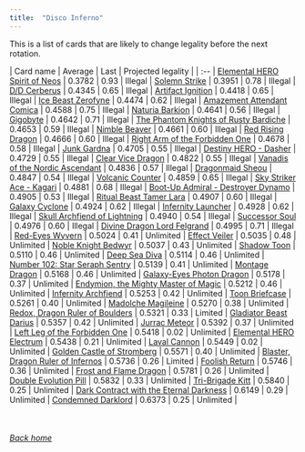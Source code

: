 ```yaml
---
title:  "Disco Inferno"
---
```


This is a list of cards that are likely to change legality before the next rotation.

| Card name | Average | Last | Projected legality |
| :-- |
[Elemental HERO Spirit of Neos](https://db.ygoprodeck.com/card/?search=Elemental%20HERO%20Spirit%20of%20Neos) | 0.3782 | 0.93 | Illegal |
[Solemn Strike](https://db.ygoprodeck.com/card/?search=Solemn%20Strike) | 0.3951 | 0.78 | Illegal |
[D/D Cerberus](https://db.ygoprodeck.com/card/?search=D/D%20Cerberus) | 0.4345 | 0.65 | Illegal |
[Artifact Ignition](https://db.ygoprodeck.com/card/?search=Artifact%20Ignition) | 0.4418 | 0.65 | Illegal |
[Ice Beast Zerofyne](https://db.ygoprodeck.com/card/?search=Ice%20Beast%20Zerofyne) | 0.4474 | 0.62 | Illegal |
[Amazement Attendant Comica](https://db.ygoprodeck.com/card/?search=Amazement%20Attendant%20Comica) | 0.4588 | 0.75 | Illegal |
[Naturia Barkion](https://db.ygoprodeck.com/card/?search=Naturia%20Barkion) | 0.4641 | 0.56 | Illegal |
[Gigobyte](https://db.ygoprodeck.com/card/?search=Gigobyte) | 0.4642 | 0.71 | Illegal |
[The Phantom Knights of Rusty Bardiche](https://db.ygoprodeck.com/card/?search=The%20Phantom%20Knights%20of%20Rusty%20Bardiche) | 0.4653 | 0.59 | Illegal |
[Nimble Beaver](https://db.ygoprodeck.com/card/?search=Nimble%20Beaver) | 0.4661 | 0.60 | Illegal |
[Red Rising Dragon](https://db.ygoprodeck.com/card/?search=Red%20Rising%20Dragon) | 0.4666 | 0.60 | Illegal |
[Right Arm of the Forbidden One](https://db.ygoprodeck.com/card/?search=Right%20Arm%20of%20the%20Forbidden%20One) | 0.4678 | 0.58 | Illegal |
[Junk Gardna](https://db.ygoprodeck.com/card/?search=Junk%20Gardna) | 0.4705 | 0.55 | Illegal |
[Destiny HERO - Dasher](https://db.ygoprodeck.com/card/?search=Destiny%20HERO%20-%20Dasher) | 0.4729 | 0.55 | Illegal |
[Clear Vice Dragon](https://db.ygoprodeck.com/card/?search=Clear%20Vice%20Dragon) | 0.4822 | 0.55 | Illegal |
[Vanadis of the Nordic Ascendant](https://db.ygoprodeck.com/card/?search=Vanadis%20of%20the%20Nordic%20Ascendant) | 0.4836 | 0.57 | Illegal |
[Dragonmaid Sheou](https://db.ygoprodeck.com/card/?search=Dragonmaid%20Sheou) | 0.4847 | 0.54 | Illegal |
[Volcanic Counter](https://db.ygoprodeck.com/card/?search=Volcanic%20Counter) | 0.4859 | 0.65 | Illegal |
[Sky Striker Ace - Kagari](https://db.ygoprodeck.com/card/?search=Sky%20Striker%20Ace%20-%20Kagari) | 0.4881 | 0.68 | Illegal |
[Boot-Up Admiral - Destroyer Dynamo](https://db.ygoprodeck.com/card/?search=Boot-Up%20Admiral%20-%20Destroyer%20Dynamo) | 0.4905 | 0.53 | Illegal |
[Ritual Beast Tamer Lara](https://db.ygoprodeck.com/card/?search=Ritual%20Beast%20Tamer%20Lara) | 0.4907 | 0.60 | Illegal |
[Galaxy Cyclone](https://db.ygoprodeck.com/card/?search=Galaxy%20Cyclone) | 0.4924 | 0.62 | Illegal |
[Infernity Launcher](https://db.ygoprodeck.com/card/?search=Infernity%20Launcher) | 0.4928 | 0.62 | Illegal |
[Skull Archfiend of Lightning](https://db.ygoprodeck.com/card/?search=Skull%20Archfiend%20of%20Lightning) | 0.4940 | 0.54 | Illegal |
[Successor Soul](https://db.ygoprodeck.com/card/?search=Successor%20Soul) | 0.4976 | 0.60 | Illegal |
[Divine Dragon Lord Felgrand](https://db.ygoprodeck.com/card/?search=Divine%20Dragon%20Lord%20Felgrand) | 0.4995 | 0.71 | Illegal |
[Red-Eyes Wyvern](https://db.ygoprodeck.com/card/?search=Red-Eyes%20Wyvern) | 0.5024 | 0.41 | Unlimited |
[Effect Veiler](https://db.ygoprodeck.com/card/?search=Effect%20Veiler) | 0.5035 | 0.48 | Unlimited |
[Noble Knight Bedwyr](https://db.ygoprodeck.com/card/?search=Noble%20Knight%20Bedwyr) | 0.5037 | 0.43 | Unlimited |
[Shadow Toon](https://db.ygoprodeck.com/card/?search=Shadow%20Toon) | 0.5110 | 0.46 | Unlimited |
[Deep Sea Diva](https://db.ygoprodeck.com/card/?search=Deep%20Sea%20Diva) | 0.5114 | 0.46 | Unlimited |
[Number 102: Star Seraph Sentry](https://db.ygoprodeck.com/card/?search=Number%20102:%20Star%20Seraph%20Sentry) | 0.5139 | 0.41 | Unlimited |
[Montage Dragon](https://db.ygoprodeck.com/card/?search=Montage%20Dragon) | 0.5168 | 0.46 | Unlimited |
[Galaxy-Eyes Photon Dragon](https://db.ygoprodeck.com/card/?search=Galaxy-Eyes%20Photon%20Dragon) | 0.5178 | 0.37 | Unlimited |
[Endymion, the Mighty Master of Magic](https://db.ygoprodeck.com/card/?search=Endymion,%20the%20Mighty%20Master%20of%20Magic) | 0.5212 | 0.46 | Unlimited |
[Infernity Archfiend](https://db.ygoprodeck.com/card/?search=Infernity%20Archfiend) | 0.5253 | 0.42 | Unlimited |
[Toon Briefcase](https://db.ygoprodeck.com/card/?search=Toon%20Briefcase) | 0.5261 | 0.40 | Unlimited |
[Madolche Magileine](https://db.ygoprodeck.com/card/?search=Madolche%20Magileine) | 0.5270 | 0.38 | Unlimited |
[Redox, Dragon Ruler of Boulders](https://db.ygoprodeck.com/card/?search=Redox,%20Dragon%20Ruler%20of%20Boulders) | 0.5321 | 0.33 | Limited |
[Gladiator Beast Darius](https://db.ygoprodeck.com/card/?search=Gladiator%20Beast%20Darius) | 0.5357 | 0.42 | Unlimited |
[Jurrac Meteor](https://db.ygoprodeck.com/card/?search=Jurrac%20Meteor) | 0.5392 | 0.37 | Unlimited |
[Left Leg of the Forbidden One](https://db.ygoprodeck.com/card/?search=Left%20Leg%20of%20the%20Forbidden%20One) | 0.5418 | 0.02 | Unlimited |
[Elemental HERO Electrum](https://db.ygoprodeck.com/card/?search=Elemental%20HERO%20Electrum) | 0.5438 | 0.21 | Unlimited |
[Laval Cannon](https://db.ygoprodeck.com/card/?search=Laval%20Cannon) | 0.5449 | 0.02 | Unlimited |
[Golden Castle of Stromberg](https://db.ygoprodeck.com/card/?search=Golden%20Castle%20of%20Stromberg) | 0.5571 | 0.40 | Unlimited |
[Blaster, Dragon Ruler of Infernos](https://db.ygoprodeck.com/card/?search=Blaster,%20Dragon%20Ruler%20of%20Infernos) | 0.5736 | 0.26 | Limited |
[Foolish Return](https://db.ygoprodeck.com/card/?search=Foolish%20Return) | 0.5746 | 0.36 | Unlimited |
[Frost and Flame Dragon](https://db.ygoprodeck.com/card/?search=Frost%20and%20Flame%20Dragon) | 0.5781 | 0.26 | Unlimited |
[Double Evolution Pill](https://db.ygoprodeck.com/card/?search=Double%20Evolution%20Pill) | 0.5832 | 0.33 | Unlimited |
[Tri-Brigade Kitt](https://db.ygoprodeck.com/card/?search=Tri-Brigade%20Kitt) | 0.5840 | 0.25 | Unlimited |
[Dark Contract with the Eternal Darkness](https://db.ygoprodeck.com/card/?search=Dark%20Contract%20with%20the%20Eternal%20Darkness) | 0.6149 | 0.29 | Unlimited |
[Condemned Darklord](https://db.ygoprodeck.com/card/?search=Condemned%20Darklord) | 0.6373 | 0.25 | Unlimited |

<br>

###### [Back home](index)